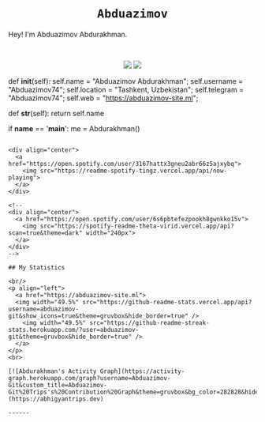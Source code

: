 <h1 align="center">
  <code>Abduazimov</code>
</h1>

Hey! I'm Abduazimov Abdurakhman.

<br>

<p>
<div align="center">
  <img src="https://img.shields.io/badge/-HTML-c58545?style=for-the-badge&logo=html5&logoColor=c58545&labelColor=282828">
  <img src="https://img.shields.io/badge/-CSS-d1a01f?style=for-the-badge&logo=css3&logoColor=d1a01f&labelColor=282828">
</div>
</p>
    
  def __init__(self):
    self.name = "Abduazimov Abdurakhman";
    self.username = "Abduazimov74";
    self.location = "Tashkent, Uzbekistan";
    self.telegram = "Abduazimov74";
    self.web = "https://abduazimov-site.ml";
  
  def __str__(self):
    return self.name

if __name__ == '__main__':
    me = Abdurakhman()
```

<div align="center">
  <a href="https://open.spotify.com/user/3167hattx3gneu2abr66z5ajxybq">
    <img src="https://readme-spotify-tingz.vercel.app/api/now-playing">
  </a>
</div>

<!--
<div align="center">
  <a href="https://open.spotify.com/user/6s6pbtefezpookh8gwnkko15v">
    <img src="https://spotify-readme-theta-virid.vercel.app/api?scan=true&theme=dark" width="240px">
  </a>
</div>
-->

## My Statistics

<br/>
<p align="left">
  <a href="https://abduazimov-site.ml">
  <img width="49.5%" src="https://github-readme-stats.vercel.app/api?username=abduazimov-git&show_icons=true&theme=gruvbox&hide_border=true" />
    <img width="49.5%" src="https://github-readme-streak-stats.herokuapp.com/?user=abduazimov-git&theme=gruvbox&hide_border=true" />
  </a>
</p>
<br>

[![Abdurakhman's Activity Graph](https://activity-graph.herokuapp.com/graph?username=Abduazimov-Git&custom_title=Abduazimov-Git%20Trips's%20Contribution%20Graph&theme=gruvbox&bg_color=282828&hide_border=true&line=d1a01f&point=c58545)](https://abhigyantrips.dev)

------
